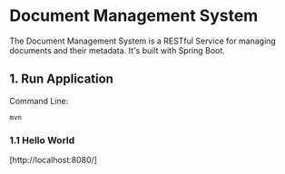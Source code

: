 # Document Management System

The Document Management System is a RESTful Service for managing documents and their metadata. 
It's built with Spring Boot.

## 1. Run Application

Command Line:
```
mvn
```

### 1.1 Hello World
[http://localhost:8080/]

